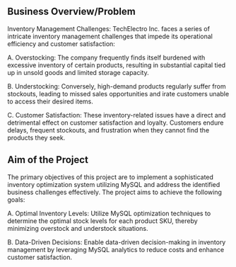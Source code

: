 ## Business Overview/Problem
Inventory Management Challenges:
TechElectro Inc. faces a series of intricate inventory management challenges that impede its operational efficiency and customer satisfaction:

A. Overstocking: The company frequently finds itself burdened with excessive inventory of certain products, resulting in substantial capital tied up in unsold goods and limited storage capacity.
 
B. Understocking: Conversely, high-demand products regularly suffer from stockouts, leading to missed sales opportunities and irate customers unable to access their desired items.
 
C. Customer Satisfaction: These inventory-related issues have a direct and detrimental effect on customer satisfaction and loyalty. Customers endure delays, frequent stockouts, and frustration when they cannot find the products they seek.

## Aim of the Project
The primary objectives of this project are to implement a sophisticated inventory optimization system utilizing MySQL and address the identified business challenges effectively. The project aims to achieve the following goals:

A. Optimal Inventory Levels: Utilize MySQL optimization techniques to determine the optimal stock levels for each product SKU, thereby minimizing overstock and understock situations.
 
B. Data-Driven Decisions: Enable data-driven decision-making in inventory management by leveraging MySQL analytics to reduce costs and enhance customer satisfaction.




